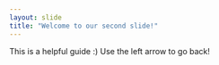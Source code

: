 ```yaml
---
layout: slide
title: "Welcome to our second slide!"
---
```

This is a helpful guide :)
Use the left arrow to go back!
